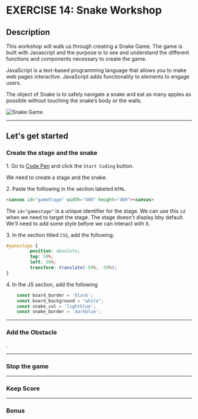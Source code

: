 # EXERCISE 14: Snake Workshop

## Description

This workshop will walk us through creating a Snake Game. The game is built with Javascript and the purpose is to see and understand the different functions and components necessary to create the game.

JavaScript is a text-based programming language that allows you to make web pages interactive. JavaScript adds functionality to elements to engage users.

The object of Snake is to safely navigate a snake and eat as many apples as possible without touching the snake’s body or the walls.

![Snake Game]()

---

## Let's get started

### Create the stage and the snake

1\. Go to [Code Pen](https://codepen.io/) and click the `Start Coding` button.

We need to create a stage and the snake.

2\. Paste the folllowing in the section labeled `HTML`.

```html
<canvas id="gameStage" width="400" height="400"><canvas>
```

The `id="gamestage"` is a unique identifier for the stage. We can use this `id` when we need to target the stage.
The stage doesn't display bby default. We'll need to add some style before we can interact with it.

3\. In the section titled `CSS`, add the following.

```css
#gamestage {
         position: absolute;
         top: 50%;
         left: 50%;
         transform: translate(-50%, -50%);
}

```

4\. In the JS section, add the following

```js
    const board_border = 'black';
    const board_background = "white";
    const snake_col = 'lightblue';
    const snake_border = 'darkblue';
```

---

### Add the Obstacle

.

---

### Stop the game

---

### Keep Score

---

### Bonus
